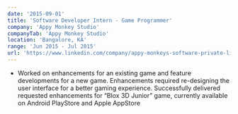 ```yaml
---
date: '2015-09-01'
title: 'Software Developer Intern - Game Programmer'
company: 'Appy Monkey Studio'
companyTab: 'Appy Monkey Studio'
location: 'Bangalore, KA'
range: 'Jun 2015 - Jul 2015'
url: 'https://www.linkedin.com/company/appy-monkeys-software-private-limited/about/'
---
```


- Worked on enhancements for an existing game and feature developments for a new game. Enhancements required re-designing the user interface for a better gaming experience. Successfully delivered requested enhancements for “Blox 3D Junior” game, currently available on <a class ="inline-link" >Android PlayStore</a> and <a class ="inline-link" >Apple AppStore</a>
